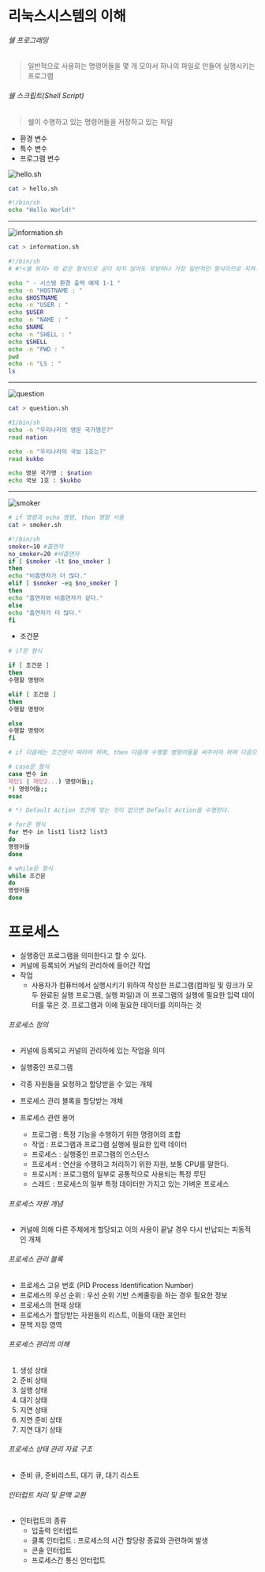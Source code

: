 # 리눅스시스템의 이해

###### 쉘 프로그래밍
> 일반적으로 사용하는 명령어들을 몇 개 모아서 하나의 파일로 만들어 실행시키는 프로그램

###### 쉘 스크립트(Shell Script)
> 쉘이 수행하고 있는 명령어들을 저장하고 있는 파일

- 환경 변수
- 특수 변수
- 프로그램 변수

![hello.sh](../img/hello.png "Shell Script1")

```sh
cat > hello.sh 

#!/bin/sh
echo "Hello World!"
```
---

![information.sh](../img/information.png "Shell Script2")

```sh
cat > information.sh

#!/bin/sh
# #!<쉘 위치> 와 같은 형식으로 굳이 하지 않아도 무방하나 가장 일반적인 형식이므로 지켜가며 학습하길 권장.

echo " - 시스템 환경 출력 예제 1-1 "
echo -n "HOSTNAME : "
echo $HOSTNAME
echo -n "USER : "
echo $USER
echo -n "NAME : "
echo $NAME
echo -n "SHELL : "
echo $SHELL
echo -n "PWD : "
pwd
echo -n "LS : "
ls
```
---

![question](../img/question.png "read")
```sh
cat > question.sh

#1/bin/sh
echo -n "우리나라의 영문 국가명은?"
read nation

echo -n "우리나라의 국보 1호는?"
read kukbo

echo 영문 국가명 : $nation
echo 국보 1호 : $kukbo
```
---

![smoker](../img/smoker.png "smoker")
```sh
# if 명령과 echo 명령, thon 명령 사용
cat > smoker.sh

#!/bin/sh
smoker=10 #흡연자
no_smoker=20 #비흡연자
if [ $smoker -lt $no_smoker ]
then
echo "비흡연자가 더 많다."
elif [ $smoker -eq $no_smoker ]
then
echo "흡연자와 비흡연자가 같다."
else
echo "흡연자가 더 많다."
fi
```
- 조건문
```sh
# if문 형식

if [ 조건문 ]
then
수행할 명령어

elif [ 조건문 ]
then
수행할 명령어

else 
수행할 명령어
fi

# if 다음에는 조건문이 따라야 하며, then 다음에 수행할 명령어들을 써주어야 하며 다음으로는 fi가 반드시 와야한다. elif, else는 생략가능

# case문 형식
case 변수 in
패턴1 | 패턴2...) 명령어들;;
*) 명령어들;;
esac

# *) Default Action 조건에 맞는 것이 없으면 Default Action을 수행한다.

# for문 형식
for 변수 in list1 list2 list3
do
명령어들
done

# while문 형식
while 조건문
do 
명령어들
done

```


# 프로세스 
- 실행중인 프로그램을 의미한다고 할 수 있다. 
- 커널에 등록되어 커널의 관리하에 들어간 작업
- 작업
  - 사용자가 컴퓨터에서 실행시키기 위하여 작성한 프로그램(컴파일 및 링크가 모두 완료된 실행 프로그램, 실행 파일)과 이 프로그램의 실행에 필요한 입력 데이터를 묶은 것. 프로그램과 이에 필요한 데이터를 의미하는 것 

###### 프로세스 정의
- 커널에 등록되고 커널의 관리하에 있는 작업을 의미
- 실행중인 프로그램
- 각종 자원들을 요청하고 할당받을 수 있는 개체
- 프로세스 관리 블록을 할당받는 개체 

- 프로세스 관련 용어
  - 프로그램 : 특정 기능을 수행하기 위한 명령어의 조합
  - 작업 : 프로그램과 프로그램 실행에 필요한 입력 데이터
  - 프로세스 : 실행중인 프로그램의 인스턴스
  - 프로세서 : 연산을 수행하고 처리하기 위한 자원, 보통 CPU를 말한다.
  - 프로시저 : 프로그램의 일부로 공통적으로 사용되는 특정 루틴
  - 스레드 : 프로세스의 일부 특정 데이터만 가지고 있는 가벼운 프로세스 

###### 프로세스 자원 개념
- 커널에 의해 다른 주체에게 할당되고 이의 사용이 끝날 경우 다시 반납되는 피동적인 개체 

###### 프로세스 관리 블록
- 프로세스 고유 번호 (PID Process Identification Number)
- 프로세스의 우선 순위 : 우선 순위 기반 스케줄링을 하는 경우 필요한 정보  
- 프로세스의 현재 상태
- 프로세스가 할당받는 자원들의 리스트, 이들의 대한 포인터
- 문맥 저장 영역

###### 프로세스 관리의 이해 
1. 생성 상태
2. 준비 상태
3. 실행 상태
4. 대기 상태
5. 지연 상태
6. 지연 준비 상태
7. 지연 대기 상태

###### 프로세스 상태 관리 자료 구조
- 준비 큐, 준비리스트, 대기 큐, 대기 리스트 

###### 인터럽트 처리 및 문맥 교환
- 인터럽트의 종류
  - 입출력 인터럽트
  - 클록 인터럽트 : 프로세스의 시간 할당량 종료와 관련하여 발생
  - 콘솔 인터럽트 
  - 프로세스간 통신 인터럽트 
